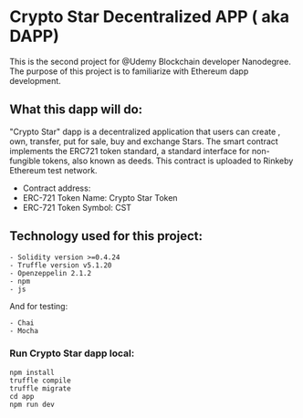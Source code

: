 # Crypto Star Decentralized APP ( aka DAPP)
This is the second project for @Udemy Blockchain developer Nanodegree. The purpose of this
project is to familiarize with Ethereum dapp development.

## What this dapp will do:
"Crypto Star" dapp is a decentralized application that users can create , own,
transfer, put for sale, buy and exchange Stars. The smart contract implements the 
ERC721 token standard, a standard interface for non-fungible tokens, also known as deeds. 
This contract is uploaded to Rinkeby Ethereum test network.

- Contract address:
- ERC-721 Token Name: Crypto Star Token
- ERC-721 Token Symbol: CST

## Technology used for this project:
    - Solidity version >=0.4.24
    - Truffle version v5.1.20
    - Openzeppelin 2.1.2
    - npm
    - js
And for testing:

    - Chai
    - Mocha
        
### Run Crypto Star dapp local:
```
npm install
truffle compile
truffle migrate
cd app
npm run dev
```
